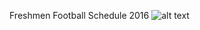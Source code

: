 Freshmen Football Schedule 2016
![alt text](football-schedule-freshmen-2016.png "Freshman Football Schedule")

